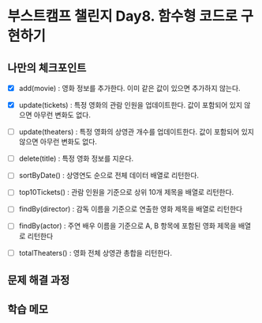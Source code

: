 # 부스트캠프 챌린지 Day8. 함수형 코드로 구현하기

## 나만의 체크포인트

- [x] add(movie) : 영화 정보를 추가한다. 이미 같은 값이 있으면 추가하지 않는다.

- [x] update(tickets) : 특정 영화의 관람 인원을 업데이트한다. 값이 포함되어 있지 않으면 아무런 변화도 없다.

- [ ] update(theaters) : 특정 영화의 상영관 개수를 업데이트한다. 값이 포함되어 있지 않으면 아무런 변화도 없다.

- [ ] delete(title) : 특정 영화 정보를 지운다.

- [ ] sortByDate() : 상영연도 순으로 전체 데이터 배열로 리턴한다.

- [ ] top10Tickets() : 관람 인원을 기준으로 상위 10개 제목을 배열로 리턴한다.

- [ ] findBy(director) : 감독 이름을 기준으로 연출한 영화 제목을 배열로 리턴한다

- [ ] findBy(actor) : 주연 배우 이름을 기준으로 A, B 항목에 포함된 영화 제목을 배열로 리턴한다

- [ ] totalTheaters() : 영화 전체 상영관 총합을 리턴한다.

## 문제 해결 과정

## 학습 메모
